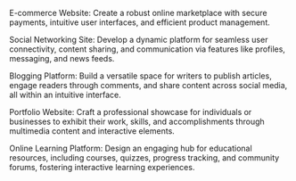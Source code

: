 E-commerce Website: Create a robust online marketplace with secure payments, intuitive user interfaces, and efficient product management.

Social Networking Site: Develop a dynamic platform for seamless user connectivity, content sharing, and communication via features like profiles, messaging, and news feeds.

Blogging Platform: Build a versatile space for writers to publish articles, engage readers through comments, and share content across social media, all within an intuitive interface.

Portfolio Website: Craft a professional showcase for individuals or businesses to exhibit their work, skills, and accomplishments through multimedia content and interactive elements.

Online Learning Platform: Design an engaging hub for educational resources, including courses, quizzes, progress tracking, and community forums, fostering interactive learning experiences.

